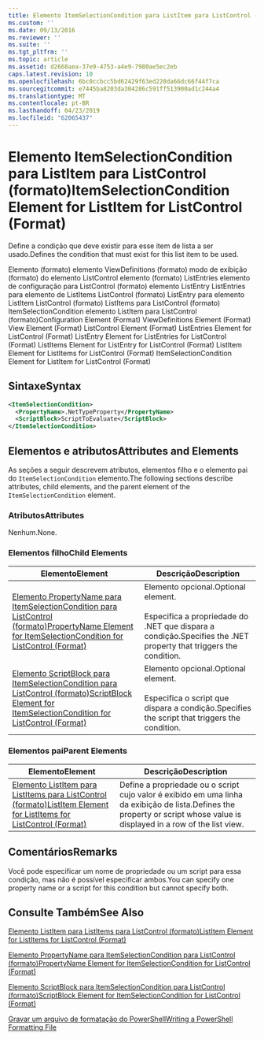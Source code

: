 ```yaml
---
title: Elemento ItemSelectionCondition para ListItem para ListControl (formato) | Microsoft Docs
ms.custom: ''
ms.date: 09/13/2016
ms.reviewer: ''
ms.suite: ''
ms.tgt_pltfrm: ''
ms.topic: article
ms.assetid: d2668aea-37e9-4753-a4e9-7980ae5ec2eb
caps.latest.revision: 10
ms.openlocfilehash: 6bc0ccbcc5bd62429f63ed220da66dc66f44f7ca
ms.sourcegitcommit: e7445ba8203da304286c591ff513900ad1c244a4
ms.translationtype: MT
ms.contentlocale: pt-BR
ms.lasthandoff: 04/23/2019
ms.locfileid: "62065437"
---
```

# <a name="itemselectioncondition-element-for-listitem-for-listcontrol-format"></a><span data-ttu-id="9dbdd-102">Elemento ItemSelectionCondition para ListItem para ListControl (formato)</span><span class="sxs-lookup"><span data-stu-id="9dbdd-102">ItemSelectionCondition Element for ListItem for ListControl (Format)</span></span>

<span data-ttu-id="9dbdd-103">Define a condição que deve existir para esse item de lista a ser usado.</span><span class="sxs-lookup"><span data-stu-id="9dbdd-103">Defines the condition that must exist for this list item to be used.</span></span>

<span data-ttu-id="9dbdd-104">Elemento (formato) elemento ViewDefinitions (formato) modo de exibição (formato) do elemento ListControl elemento (formato) ListEntries elemento de configuração para ListControl (formato) elemento ListEntry ListEntries para elemento de ListItems ListControl (formato) ListEntry para elemento ListItem ListControl (formato) ListItems para ListControl (formato) ItemSelectionCondition elemento ListItem para ListControl (formato)</span><span class="sxs-lookup"><span data-stu-id="9dbdd-104">Configuration Element (Format) ViewDefinitions Element (Format) View Element (Format) ListControl Element (Format) ListEntries Element for ListControl (Format) ListEntry Element for ListEntries for ListControl (Format) ListItems Element for ListEntry for ListControl (Format) ListItem Element for ListItems for ListControl (Format) ItemSelectionCondition Element for ListItem for ListControl (Format)</span></span>

## <a name="syntax"></a><span data-ttu-id="9dbdd-105">Sintaxe</span><span class="sxs-lookup"><span data-stu-id="9dbdd-105">Syntax</span></span>

```xml
<ItemSelectionCondition>
  <PropertyName>.NetTypeProperty</PropertyName>
  <ScriptBlock>ScriptToEvaluate</ScriptBlock>
</ItemSelectionCondition>
```

## <a name="attributes-and-elements"></a><span data-ttu-id="9dbdd-106">Elementos e atributos</span><span class="sxs-lookup"><span data-stu-id="9dbdd-106">Attributes and Elements</span></span>

<span data-ttu-id="9dbdd-107">As seções a seguir descrevem atributos, elementos filho e o elemento pai do `ItemSelectionCondition` elemento.</span><span class="sxs-lookup"><span data-stu-id="9dbdd-107">The following sections describe attributes, child elements, and the parent element of the `ItemSelectionCondition` element.</span></span>

### <a name="attributes"></a><span data-ttu-id="9dbdd-108">Atributos</span><span class="sxs-lookup"><span data-stu-id="9dbdd-108">Attributes</span></span>

<span data-ttu-id="9dbdd-109">Nenhum.</span><span class="sxs-lookup"><span data-stu-id="9dbdd-109">None.</span></span>

### <a name="child-elements"></a><span data-ttu-id="9dbdd-110">Elementos filho</span><span class="sxs-lookup"><span data-stu-id="9dbdd-110">Child Elements</span></span>

|<span data-ttu-id="9dbdd-111">Elemento</span><span class="sxs-lookup"><span data-stu-id="9dbdd-111">Element</span></span>|<span data-ttu-id="9dbdd-112">Descrição</span><span class="sxs-lookup"><span data-stu-id="9dbdd-112">Description</span></span>|
|-------------|-----------------|
|[<span data-ttu-id="9dbdd-113">Elemento PropertyName para ItemSelectionCondition para ListControl (formato)</span><span class="sxs-lookup"><span data-stu-id="9dbdd-113">PropertyName Element for ItemSelectionCondition for ListControl (Format)</span></span>](./propertyname-element-for-itemselectioncondition-for-listcontrol-format.md)|<span data-ttu-id="9dbdd-114">Elemento opcional.</span><span class="sxs-lookup"><span data-stu-id="9dbdd-114">Optional element.</span></span><br /><br /> <span data-ttu-id="9dbdd-115">Especifica a propriedade do .NET que dispara a condição.</span><span class="sxs-lookup"><span data-stu-id="9dbdd-115">Specifies the .NET property that triggers the condition.</span></span>|
|[<span data-ttu-id="9dbdd-116">Elemento ScriptBlock para ItemSelectionCondition para ListControl (formato)</span><span class="sxs-lookup"><span data-stu-id="9dbdd-116">ScriptBlock Element for ItemSelectionCondition for ListControl (Format)</span></span>](./scriptblock-element-for-itemselectioncondition-for-listcontrol-format.md)|<span data-ttu-id="9dbdd-117">Elemento opcional.</span><span class="sxs-lookup"><span data-stu-id="9dbdd-117">Optional element.</span></span><br /><br /> <span data-ttu-id="9dbdd-118">Especifica o script que dispara a condição.</span><span class="sxs-lookup"><span data-stu-id="9dbdd-118">Specifies the script that triggers the condition.</span></span>|

### <a name="parent-elements"></a><span data-ttu-id="9dbdd-119">Elementos pai</span><span class="sxs-lookup"><span data-stu-id="9dbdd-119">Parent Elements</span></span>

|<span data-ttu-id="9dbdd-120">Elemento</span><span class="sxs-lookup"><span data-stu-id="9dbdd-120">Element</span></span>|<span data-ttu-id="9dbdd-121">Descrição</span><span class="sxs-lookup"><span data-stu-id="9dbdd-121">Description</span></span>|
|-------------|-----------------|
|[<span data-ttu-id="9dbdd-122">Elemento ListItem para ListItems para ListControl (formato)</span><span class="sxs-lookup"><span data-stu-id="9dbdd-122">ListItem Element for ListItems for ListControl (Format)</span></span>](./listitem-element-for-listitems-for-listcontrol-format.md)|<span data-ttu-id="9dbdd-123">Define a propriedade ou o script cujo valor é exibido em uma linha da exibição de lista.</span><span class="sxs-lookup"><span data-stu-id="9dbdd-123">Defines the property or script whose value is displayed in a row of the list view.</span></span>|

## <a name="remarks"></a><span data-ttu-id="9dbdd-124">Comentários</span><span class="sxs-lookup"><span data-stu-id="9dbdd-124">Remarks</span></span>

<span data-ttu-id="9dbdd-125">Você pode especificar um nome de propriedade ou um script para essa condição, mas não é possível especificar ambos.</span><span class="sxs-lookup"><span data-stu-id="9dbdd-125">You can specify one property name or a script for this condition but cannot specify both.</span></span>

## <a name="see-also"></a><span data-ttu-id="9dbdd-126">Consulte Também</span><span class="sxs-lookup"><span data-stu-id="9dbdd-126">See Also</span></span>

[<span data-ttu-id="9dbdd-127">Elemento ListItem para ListItems para ListControl (formato)</span><span class="sxs-lookup"><span data-stu-id="9dbdd-127">ListItem Element for ListItems for ListControl (Format)</span></span>](./listitem-element-for-listitems-for-listcontrol-format.md)

[<span data-ttu-id="9dbdd-128">Elemento PropertyName para ItemSelectionCondition para ListControl (formato)</span><span class="sxs-lookup"><span data-stu-id="9dbdd-128">PropertyName Element for ItemSelectionCondition for ListControl (Format)</span></span>](./propertyname-element-for-itemselectioncondition-for-listcontrol-format.md)

[<span data-ttu-id="9dbdd-129">Elemento ScriptBlock para ItemSelectionCondition para ListControl (formato)</span><span class="sxs-lookup"><span data-stu-id="9dbdd-129">ScriptBlock Element for ItemSelectionCondition for ListControl (Format)</span></span>](./scriptblock-element-for-itemselectioncondition-for-listcontrol-format.md)

[<span data-ttu-id="9dbdd-130">Gravar um arquivo de formatação do PowerShell</span><span class="sxs-lookup"><span data-stu-id="9dbdd-130">Writing a PowerShell Formatting File</span></span>](./writing-a-powershell-formatting-file.md)
